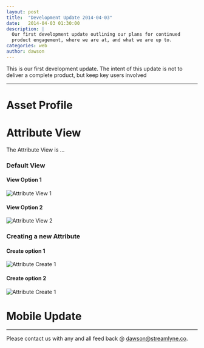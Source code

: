 ```yaml
---
layout: post
title:  "Development Update 2014-04-03"
date:   2014-04-03 01:30:00
description: |
  Our first development update outlining our plans for continued
  product engagement, where we are at, and what we are up to.
categories: web
author: dawson
---
```


This is our first development update. The intent of this update is not to deliver a
complete product, but keep key users involved

---

# Asset Profile

# Attribute View

The Attribute View is ...

### Default View

#### View Option 1

![Attribute View 1](https://docs.google.com/drawings/d/1XyDPg7BMWy6VpuNhwpjt9_pU2O5JzKhfieMuYTTTukI/pub?w=450&h=500)

#### View Option 2

![Attribute View 2](https://docs.google.com/drawings/d/1b9Eq_uLgtfTuLtlGInVGyzMlc_67UEfP-OVOCG5aUXA/pub?w=450&h=500)

### Creating a new Attribute

#### Create option 1

![Attribute Create 1](https://docs.google.com/drawings/d/13Q-wun8L7KVKiFOqgdlxqtzpFfWM09UDMUIdZGNGVdQ/pub?w=460&h=710)

#### Create option 2

![Attribute Create 1](https://docs.google.com/drawings/d/1pk7R2VyFHccvWrGwyEz704mXO0YABoXhAfBTzgIf31w/pub?w=460&h=710)

# Mobile Update

---

Please contact us with any and all feed back @ dawson@streamlyne.co.
